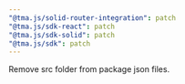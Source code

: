 ```yaml
---
"@tma.js/solid-router-integration": patch
"@tma.js/sdk-react": patch
"@tma.js/sdk-solid": patch
"@tma.js/sdk": patch
---
```


Remove src folder from package json files.
